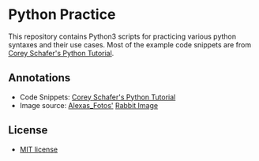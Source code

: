 # Python Practice

This repository contains Python3 scripts for practicing various python syntaxes and their use cases. Most of the example code snippets are from [Corey Schafer's Python Tutorial](https://www.youtube.com/watch?v=YYXdXT2l-Gg&list=PL-osiE80TeTt2d9bfVyTiXJA-UTHn6WwU).

## Annotations

* Code Snippets: [Corey Schafer's Python Tutorial](https://www.youtube.com/watch?v=YYXdXT2l-Gg&list=PL-osiE80TeTt2d9bfVyTiXJA-UTHn6WwU)
* Image source: [Alexas_Fotos'](https://pixabay.com/en/users/Alexas_Fotos-686414/) [Rabbit Image](https://pixabay.com/en/rabbit-easter-bunny-easter-funny-3100341/)

## License

* [MIT license](/LICENSE)
